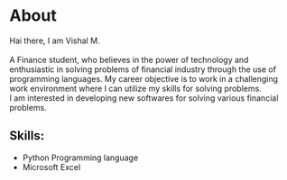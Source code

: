 # About
Hai there, I am Vishal M.\
\
A Finance student, who believes in the power of technology and enthusiastic in solving problems of financial industry through the use of programming languages. My career objective is to work in a challenging work environment where I can utilize my skills for solving problems.\
I am interested in developing new softwares for solving various financial problems.
## Skills:
* Python Programming language
* Microsoft Excel
